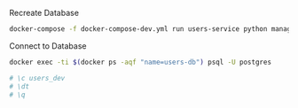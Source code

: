 
Recreate Database

``` bash
docker-compose -f docker-compose-dev.yml run users-service python manage.py recreate_db
```

Connect to Database

``` bash
docker exec -ti $(docker ps -aqf "name=users-db") psql -U postgres

# \c users_dev
# \dt
# \q
```
